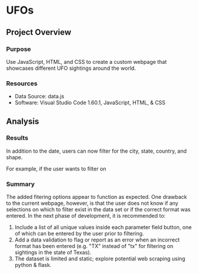 # UFOs

## Project Overview

### Purpose
Use JavaScript, HTML, and CSS to create a custom webpage that showcases different UFO sightings around the world.  

### Resources ###
- Data Source: data.js
- Software: Visual Studio Code 1.60.1, JavaScript, HTML, & CSS

## Analysis ##

### Results ###
In addition to the date, users can now filter for the city, state, country, and shape. 

For example, if the user wants to filter on 

### Summary ###
The added fitering options appear to function as expected. One drawback to the current webpage, however, is that the user does not know if any selections on which to filter exist in the data set or if the correct format was entered.  In the next phase of development, it is recommended to:
1. Include a list of all unique values inside each parameter field button, one of which can be entered by the user prior to filtering. 
2. Add a data validation to flag or report as an error when an incorrect format has been entered (e.g. "TX" instead of "tx" for filtering on sightings in the state of Texas).
3. The dataset is limited and static; explore potential web scraping using python & flask.  

